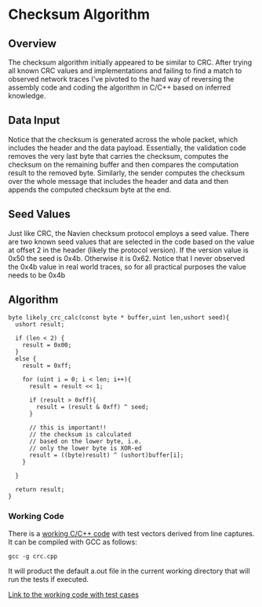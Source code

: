 #  Checksum Algorithm

## Overview

The checksum algorithm initially appeared to be similar to CRC. After trying all known CRC values and implementations and failing to find a match to observed network traces I've pivoted to the hard way of reversing the assembly code and coding the algorithm in C/C++ based on inferred knowledge.

## Data Input
Notice that the checksum is generated across the whole packet, which includes the header and the data payload. Essentially, the validation code removes the very last byte that carries the checksum, computes the checksum on the remaining buffer and then compares the computation result to the removed byte. Similarly, the sender computes the checksum over the whole message that includes the header and data and then appends the computed checksum byte at the end.

## Seed Values

Just like CRC, the Navien checksum protocol employs a seed value. There are two known seed values that are selected in the code based on the value at offset 2 in the header (likely the protocol version). If the version value is 0x50 the seed is 0x4b. Otherwise it is 0x62. Notice that I never observed the 0x4b value in real world traces, so for all practical purposes the value needs to be 0x4b

## Algorithm

```
byte likely_crc_calc(const byte * buffer,uint len,ushort seed){
  ushort result;

  if (len < 2) {
    result = 0x00;
  }
  else {
    result = 0xff;

    for (uint i = 0; i < len; i++){
      result = result << 1;

      if (result > 0xff){
        result = (result & 0xff) ^ seed;
      }

      // this is important!!
      // the checksum is calculated
      // based on the lower byte, i.e.
      // only the lower byte is XOR-ed
      result = ((byte)result) ^ (ushort)buffer[i];
    }

  }

  return result;
}
```

### Working Code
There is a [working C/C++ code](/src/checksum.cpp) with test vectors derived from line captures. It can be compiled with GCC as follows:

```
gcc -g crc.cpp
```

It will product the default a.out file in the current working directory that will run the tests if executed.

[Link to the working code with test cases](/src/checksum.cpp)


